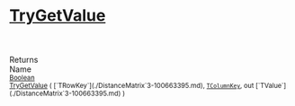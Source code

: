 # [TryGetValue](./DistanceMatrix`3-100663395.md)


<br><br>
Returns<img width=542/>Name
<br>
<sub>[Boolean](https://docs.microsoft.com/en-us/dotnet/api/System.Boolean)</sub><img width=500/><sub>[TryGetValue](./DistanceMatrix`3-100663395.md) ( [`TRowKey`](./DistanceMatrix`3-100663395.md), [`TColumnKey`](./DistanceMatrix`3-100663395.md), out [`TValue`](./DistanceMatrix`3-100663395.md) )</sub><br>


